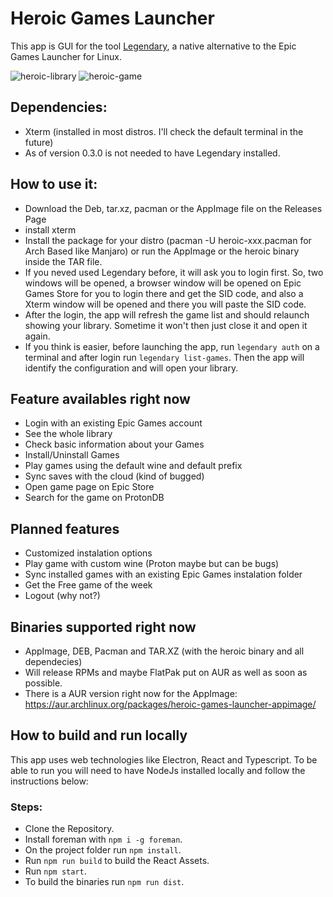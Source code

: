 # Heroic Games Launcher

This app is GUI for the tool [Legendary](https://github.com/derrod/legendary), a native alternative to the Epic Games Launcher for Linux.

![heroic-library](https://user-images.githubusercontent.com/26871415/103409170-c68f6b00-4b65-11eb-8d79-ba5ae1a58e74.png)
![heroic-game](https://user-images.githubusercontent.com/26871415/103409190-e3c43980-4b65-11eb-8980-dd675420e867.png)

## Dependencies:
- Xterm (installed in most distros. I'll check the default terminal in the future)
- As of version 0.3.0 is not needed to have Legendary installed.

## How to use it:
- Download the Deb, tar.xz, pacman or the AppImage file on the Releases Page
- install xterm
- Install the package for your distro (pacman -U heroic-xxx.pacman for Arch Based like Manjaro) or run the AppImage or the heroic binary inside the TAR file.
- If you neved used Legendary before, it will ask you to login first. So, two windows will be opened, a browser window will be opened on Epic Games Store for you to login there and get the SID code, and also a Xterm window will be opened and there you will paste the SID code.
- After the login, the app will refresh the game list and should relaunch showing your library. Sometime it won't then just close it and open it again.
- If you think is easier, before launching the app, run `legendary auth` on a terminal and after login run `legendary list-games`. Then the app will identify the configuration and will open your library.

## Feature availables right now
- Login with an existing Epic Games account
- See the whole library
- Check basic information about your Games
- Install/Uninstall Games
- Play games using the default wine and default prefix
- Sync saves with the cloud (kind of bugged)
- Open game page on Epic Store
- Search for the game on ProtonDB

## Planned features
- Customized instalation options
- Play game with custom wine (Proton maybe but can be bugs)
- Sync installed games with an existing Epic Games instalation folder
- Get the Free game of the week
- Logout (why not?)

## Binaries supported right now
- AppImage, DEB, Pacman and TAR.XZ (with the heroic binary and all dependecies)
- Will release RPMs and maybe FlatPak put on AUR as well as soon as possible.
- There is a AUR version right now for the AppImage: https://aur.archlinux.org/packages/heroic-games-launcher-appimage/

## How to build and run locally

This app uses web technologies like Electron, React and Typescript.
To be able to run you will need to have NodeJs installed locally and follow the instructions below:

### Steps:
  - Clone the Repository.
  - Install foreman with `npm i -g foreman`.
  - On the project folder run `npm install`.
  - Run `npm run build` to build the React Assets.
  - Run `npm start`.
  - To build the binaries run `npm run dist`.
